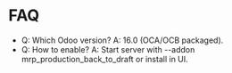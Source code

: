 # FAQ

- Q: Which Odoo version? A: 16.0 (OCA/OCB packaged).
- Q: How to enable? A: Start server with --addon mrp_production_back_to_draft or install in UI.
